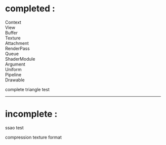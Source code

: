 # completed :  

Context  
View  
Buffer  
Texture  
Attachment  
RenderPass  
Queue  
ShaderModule  
Argument  
Uniform  
Pipeline  
Drawable  

complete triangle test   

------------------------   

# incomplete :

ssao test

compression texture format 
